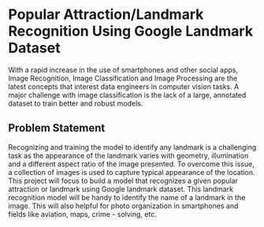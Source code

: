 # Popular Attraction/Landmark Recognition Using Google Landmark Dataset

With a rapid increase in the use of smartphones and other social apps, Image Recognition, Image Classification and Image Processing are the latest concepts that interest data engineers in computer
vision tasks. A major challenge with image classification is the lack of a large, annotated dataset to train better and robust models. 

## Problem Statement

Recognizing and training the model to identify any landmark is a challenging task as the appearance of the landmark varies with geometry, illumination and a different aspect ratio of the
image presented. To overcome this issue, a collection of images is used to capture typical appearance of the location. This project will focus to build a model that recognizes a given popular attraction or landmark using Google landmark dataset. This landmark recognition model will be
handy to identify the name of a landmark in the image. This will also helpful for photo organization in smartphones and fields like aviation, maps, crime - solving, etc.
